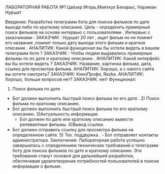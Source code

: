 ЛАБОРАТОРНАЯ РАБОТА №1
Цайзер Игорь,Мияткул Бекарыс, Нариман Нуршат

Введение:
Разработка телеграмм бота для поиска фильмов по дате выхода либо по краткому описанию.
Цель - определить примерный поиск фильмов на основе интервью с пользователями .
Интервью с заказчиками  :
ЗАКАЗЧИК : Нуршат  20 лет , ищет фильм но не помнит его название ,помнит только дату выхода этого фильма и краткое описание .
АНАЛИТИК: Какой функционал вы бы хотели видеть в вашем телеграмм боте ?
ЗАКАЗЧИК : Чтобы людям выдавались примерные фильмы по их дате и краткому описанию .
АНАЛИТИК: Какой интерфейс вы бы хотели видеть ?
ЗАКАЗЧИК: Название, картинка фильма, дата, ссылка для просмотра фильма.
АНАЛИТИК:  Хорошо, а с какого сайта вы хотите смотреть?
ЗАКАЗЧИК: КиноПрофи, Rezka.
АНАЛИТИК: Хорошо, больше вопросов нет?
ЗАКАЗЧИК: нет!
Функционал: 
1) Поиск фильма по дате .
  - Бот должен выполнить быстрый поиск фильма по его дате .
      2) Поиск фильма по краткому описанию.
  - Бот должен выполнить быстрый поиск фильма по его краткому описанию.
      3)Актуальность информации.
    - Бот должен по дате или краткому описанию вывести релевантные фильмы.
    4)Вывод ссылки.
   - Бот должен отправить ссылку для просмотра фильма на определенном сайте.
    5)  Тех. поддержка .
    - Бот отправляет контакты администратора.
Заключение:
Лабораторная работа успешно завершилась с определением технических требований к телеграмм боту для поиска фильмов по дате и краткому описанию. Эти требования станут основой для дальнейшей разработки, обеспечивая удовлетворение потребностей пользователей в поиске информации о фильме.

